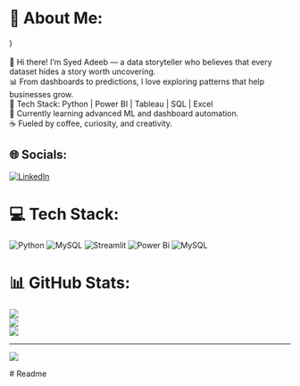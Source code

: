 # 💫 About Me:
)<br><br>👋 Hi there! I’m Syed Adeeb — a data storyteller who believes that every dataset hides a story worth uncovering.<br>📊 From dashboards to predictions, I love exploring patterns that help businesses grow.<br>🧰 Tech Stack: Python | Power BI | Tableau | SQL | Excel<br>🌱 Currently learning advanced ML and dashboard automation.<br>☕ Fueled by coffee, curiosity, and creativity.


## 🌐 Socials:
[![LinkedIn](https://img.shields.io/badge/LinkedIn-%230077B5.svg?logo=linkedin&logoColor=white)](https://linkedin.com/in/https://www.linkedin.com/in/syed-adeeb-/) 

# 💻 Tech Stack:
![Python](https://img.shields.io/badge/python-3670A0?style=for-the-badge&logo=python&logoColor=ffdd54) ![MySQL](https://img.shields.io/badge/mysql-4479A1.svg?style=for-the-badge&logo=mysql&logoColor=white) ![Streamlit](https://img.shields.io/badge/Streamlit-%23FE4B4B.svg?style=for-the-badge&logo=streamlit&logoColor=white) ![Power Bi](https://img.shields.io/badge/power_bi-F2C811?style=for-the-badge&logo=powerbi&logoColor=black) ![MySQL](https://img.shields.io/badge/mysql-4479A1.svg?style=for-the-badge&logo=mysql&logoColor=white)
# 📊 GitHub Stats:
![](https://github-readme-stats.vercel.app/api?username=say-Adeeb&theme=dark&hide_border=false&include_all_commits=false&count_private=false)<br/>
![](https://nirzak-streak-stats.vercel.app/?user=say-Adeeb&theme=dark&hide_border=false)<br/>
![](https://github-readme-stats.vercel.app/api/top-langs/?username=say-Adeeb&theme=dark&hide_border=false&include_all_commits=false&count_private=false&layout=compact)

---
[![](https://visitcount.itsvg.in/api?id=say-Adeeb&icon=0&color=0)](https://visitcount.itsvg.in)

<!-- Proudly created with GPRM ( https://gprm.itsvg.in ) --># Readme
